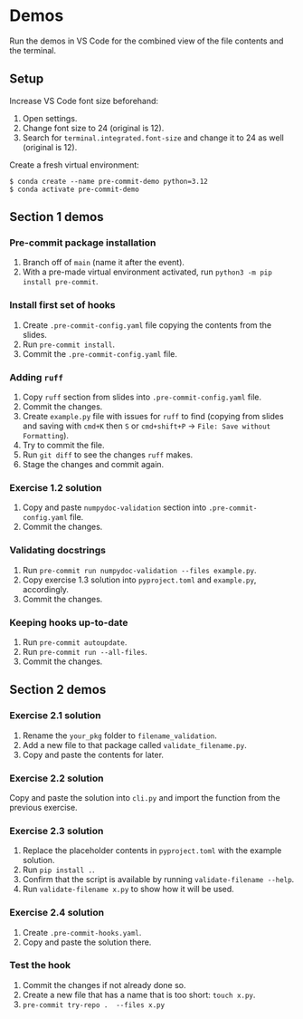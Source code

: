 # Demos

Run the demos in VS Code for the combined view of the file contents and the terminal.

## Setup

Increase VS Code font size beforehand:

1. Open settings.
2. Change font size to 24 (original is 12).
3. Search for `terminal.integrated.font-size` and change it to 24 as well (original is 12).

Create a fresh virtual environment:

```shell
$ conda create --name pre-commit-demo python=3.12
$ conda activate pre-commit-demo
```

## Section 1 demos

### Pre-commit package installation

1. Branch off of `main` (name it after the event).
2. With a pre-made virtual environment activated, run `python3 -m pip install pre-commit`.

### Install first set of hooks

1. Create `.pre-commit-config.yaml` file copying the contents from the slides.
2. Run `pre-commit install`.
3. Commit the `.pre-commit-config.yaml` file.

### Adding `ruff`

1. Copy `ruff` section from slides into `.pre-commit-config.yaml` file.
2. Commit the changes.
3. Create `example.py` file with issues for `ruff` to find (copying from slides and saving with `cmd+K` then `S` or `cmd+shift+P` &rarr; `File: Save without Formatting`).
4. Try to commit the file.
5. Run `git diff` to see the changes `ruff` makes.
6. Stage the changes and commit again.

### Exercise 1.2 solution

1. Copy and paste `numpydoc-validation` section into `.pre-commit-config.yaml` file.
2. Commit the changes.

### Validating docstrings

1. Run `pre-commit run numpydoc-validation --files example.py`.
2. Copy exercise 1.3 solution into `pyproject.toml` and `example.py`, accordingly.
3. Commit the changes.

### Keeping hooks up-to-date

1. Run `pre-commit autoupdate`.
2. Run `pre-commit run --all-files`.
3. Commit the changes.

## Section 2 demos

### Exercise 2.1 solution

1. Rename the `your_pkg` folder to `filename_validation`.
2. Add a new file to that package called `validate_filename.py`.
3. Copy and paste the contents for later.

### Exercise 2.2 solution

Copy and paste the solution into `cli.py` and import the function from the previous exercise.

### Exercise 2.3 solution

1. Replace the placeholder contents in `pyproject.toml` with the example solution.
2. Run `pip install .`.
3. Confirm that the script is available by running `validate-filename --help`.
4. Run `validate-filename x.py` to show how it will be used.

### Exercise 2.4 solution

1. Create `.pre-commit-hooks.yaml`.
2. Copy and paste the solution there.

### Test the hook

1. Commit the changes if not already done so.
2. Create a new file that has a name that is too short: `touch x.py`.
3. `pre-commit try-repo .  --files x.py`
